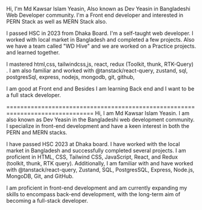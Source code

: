 Hi, I'm Md Kawsar Islam Yeasin, Also known as Dev Yeasin in Bangladeshi Web Developer community. I'm a Front end developer and  interested in PERN Stack as well as MERN Stack also. 

I passed HSC in 2023 from Dhaka Board. I'm a self-taught web developer. 
I worked with local market in Bangladesh and completed a few projects.
Also we have a team called "WD Hive" and we are worked  on a  Practice  projects. and learned together.

I mastered   html,css, tailwindcss,js, react, redux (Toolkit, thunk, RTK-Query) . 
I am also familiar and worked with @tanstack/react-query, zustand,  sql, postgresSql, express, nodejs, mongodb,  git, github, 

I am good at Front end and Besides I am learning Back end and I want to be a full stack developer.



===============================================================================
Hi, I am Md Kawsar Islam Yeasin. I am also known as Dev Yeasin in the Bangladeshi web development community. I specialize in front-end development and have a keen interest in both the PERN and MERN stacks.

I have passed HSC 2023 at Dhaka board.
I have worked with the local market in Bangladesh and successfully completed several projects.
I am proficient in HTML, CSS, Tailwind CSS, JavaScript, React, and Redux (toolkit, thunk, RTK query). 
Additionally, I am familiar with and have worked with @tanstack/react-query, Zustand, SQL, PostgresSQL, Express, Node.js, MongoDB, Git, and GitHub.

I am proficient in front-end development and am currently expanding my skills to encompass back-end development, with the long-term aim of becoming a full-stack developer.